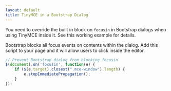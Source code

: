 ```yaml
---
layout: default
title: TinyMCE in a Bootstrap Dialog
---
```


You need to override the built in block on `focusin` in Bootstrap dialogs when using TinyMCE inside it. See this working example for details.

Bootstrap blocks all focus events on contents within the dialog. Add this script to your page and it will allow users to click inside the editor.

```js
// Prevent Bootstrap dialog from blocking focusin
$(document).on('focusin', function(e) {
    if ($(e.target).closest(".mce-window").length) {
        e.stopImmediatePropagation();
    }
});
```
